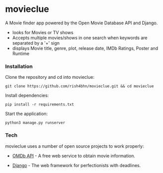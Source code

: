 # movieclue
A Movie finder app powered by the Open Movie Database API and Django.

  - looks for Movies or TV shows
  - Accepts multiple movies/shows in one search when keywords are separated by a '+' sign
  - displays Movie title, genre, plot, release date, IMDb Ratings, Poster and Runtime


### Installation

Clone the repository and cd into movieclue:
```console 
git clone https://github.com/rish4bhn/movieclue.git && cd movieclue
``` 

Install dependencies:
 ```console
 pip install -r requirements.txt
```

Start the application:
```console
python3 manage.py runserver
```

### Tech

movieclue uses a number of open source projects to work properly:

* [OMDb API](https://www.omdbapi.com/) - A free web service to obtain movie information.

* [Django] - The web framework for perfectionists with deadlines.




[//]: # 


   [Django]: <https://www.djangoproject.com/>
 
